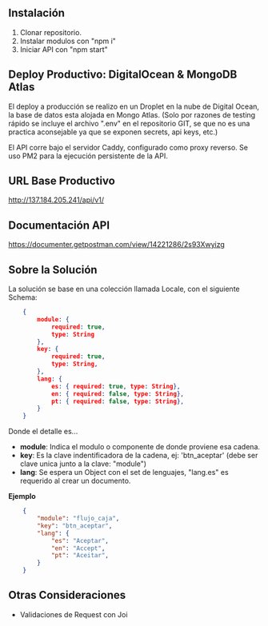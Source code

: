 
## Instalación

1. Clonar repositorio.
2. Instalar modulos con "npm i" 
3. Iniciar API con "npm start"

## Deploy Productivo: DigitalOcean & MongoDB Atlas

El deploy a producción se realizo en un Droplet en la nube de Digital Ocean, la base de datos esta alojada en Mongo Atlas. (Solo por razones de testing rápido se incluye el archivo ".env" en el repositorio GIT, se que no es una practica aconsejable ya que se exponen secrets, api keys, etc.)

El API corre bajo el servidor Caddy, configurado como proxy reverso. Se uso PM2 para la ejecución persistente de la API.

## URL Base Productivo
http://137.184.205.241/api/v1/

## Documentación API
https://documenter.getpostman.com/view/14221286/2s93Xwyizg

## Sobre la Solución

La solución se base en una colección llamada Locale, con el siguiente Schema:

```json
    {
        module: {
            required: true,
            type: String
        },
        key: {
            required: true,
            type: String,        
        },
        lang: {
            es: { required: true, type: String},        
            en: { required: false, type: String},
            pt: { required: false, type: String},           
        }
    }
```

Donde el detalle es...

- **module**: Indica el modulo o componente de donde proviene esa cadena.
- **key**: Es la clave indentificadora de la cadena, ej: 'btn_aceptar' (debe ser clave unica junto a la clave: "module")
- **lang**: Se espera un Object con el set de lenguajes, "lang.es" es requerido al crear un documento.


**Ejemplo**


```json
    {
        "module": "flujo_caja",
        "key": "btn_aceptar",
        "lang": {
            "es": "Aceptar",        
            "en": "Accept",
            "pt": "Aceitar",           
        }
    }
```

## Otras Consideraciones

- Validaciones de Request con Joi